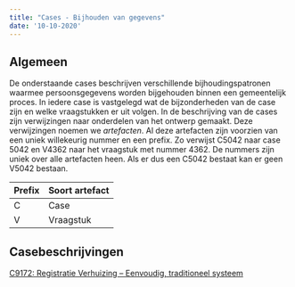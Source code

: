 ```yaml
---
title: "Cases - Bijhouden van gegevens"
date: '10-10-2020'
---
```


## Algemeen
De onderstaande cases beschrijven verschillende bijhoudingspatronen waarmee persoonsgegevens worden bijgehouden binnen een gemeentelijk proces. In iedere case is vastgelegd wat de bijzonderheden van de case zijn en welke vraagstukken er uit volgen. In de beschrijving van de cases zijn verwijzingen naar onderdelen van het ontwerp gemaakt. Deze verwijzingen noemen we *artefacten*. Al deze artefacten zijn voorzien van een uniek willekeurig nummer en een prefix. Zo verwijst C5042 naar case 5042 en V4362 naar het vraagstuk met nummer 4362. De nummers zijn uniek over alle artefacten heen. Als er dus een C5042 bestaat kan er geen V5042 bestaan.

| Prefix	| Soort artefact |
|--|--|
| C	| Case |
| V	| Vraagstuk |

## Casebeschrijvingen 
[C9172: Registratie Verhuizing – Eenvoudig, traditioneel systeem](./individueel/C9172)


